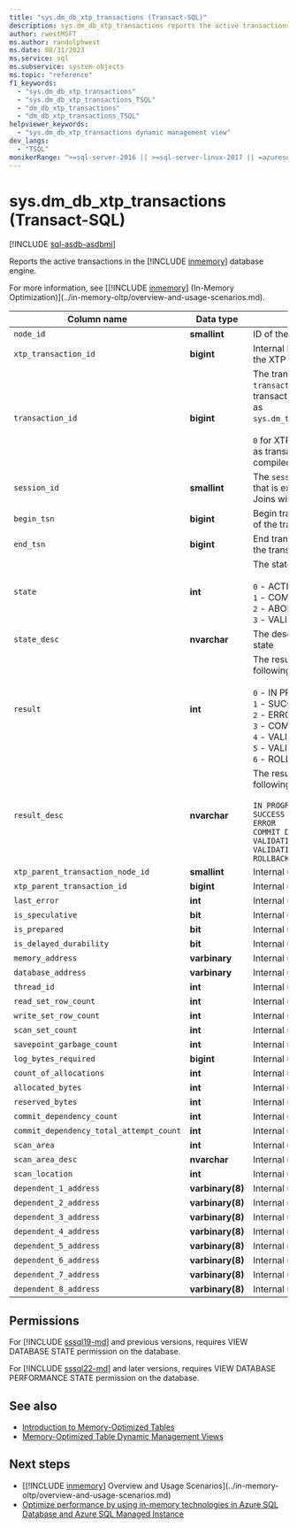```yaml
---
title: "sys.dm_db_xtp_transactions (Transact-SQL)"
description: sys.dm_db_xtp_transactions reports the active transactions in the In-Memory OLTP database engine.
author: rwestMSFT
ms.author: randolphwest
ms.date: 08/31/2023
ms.service: sql
ms.subservice: system-objects
ms.topic: "reference"
f1_keywords:
  - "sys.dm_db_xtp_transactions"
  - "sys.dm_db_xtp_transactions_TSQL"
  - "dm_db_xtp_transactions"
  - "dm_db_xtp_transactions_TSQL"
helpviewer_keywords:
  - "sys.dm_db_xtp_transactions dynamic management view"
dev_langs:
  - "TSQL"
monikerRange: ">=sql-server-2016 || >=sql-server-linux-2017 || =azuresqldb-mi-current"
---
```

# sys.dm_db_xtp_transactions (Transact-SQL)

[!INCLUDE [sql-asdb-asdbmi](../../includes/applies-to-version/sql-asdb-asdbmi.md)]

Reports the active transactions in the [!INCLUDE [inmemory](../../includes/inmemory-md.md)] database engine.

For more information, see [[!INCLUDE [inmemory](../../includes/inmemory-md.md)] (In-Memory Optimization)](../in-memory-oltp/overview-and-usage-scenarios.md).

| Column name | Data type | Description |
| --- | --- | --- |
| `node_id` | **smallint** | ID of the node |
| `xtp_transaction_id` | **bigint** | Internal ID for this transaction in the XTP transaction manager |
| `transaction_id` | **bigint** | The transaction ID. Joins with the `transaction_id` in other transaction-related DMVs, such as `sys.dm_tran_active_transactions`.<br /><br />`0` for XTP-only transactions, such as transactions started by natively compiled stored procedures. |
| `session_id` | **smallint** | The `session_id` of the session that is executing this transaction. Joins with `sys.dm_exec_sessions` |
| `begin_tsn` | **bigint** | Begin transaction serial number of the transaction |
| `end_tsn` | **bigint** | End transaction serial number of the transaction |
| `state` | **int** | The state of the transaction:<br /><br />`0` - ACTIVE<br />`1` - COMMITTED<br />`2` - ABORTED<br />`3` - VALIDATING |
| `state_desc` | **nvarchar** | The description of the transaction state |
| `result` | **int** | The result of this transaction. The following are the possible values.<br /><br />`0` - IN PROGRESS<br />`1` - SUCCESS<br />`2` - ERROR<br />`3` - COMMIT DEPENDENCY<br />`4` - VALIDATION FAILED (RR)<br />`5` - VALIDATION FAILED (SR)<br />`6` - ROLLBACK |
| `result_desc` | **nvarchar** | The result of this transaction. The following are the possible values.<br /><br />`IN PROGRESS`<br />`SUCCESS`<br />`ERROR`<br />`COMMIT DEPENDENCY`<br />`VALIDATION FAILED (RR)`<br />`VALIDATION FAILED (SR)`<br />`ROLLBACK` |
| `xtp_parent_transaction_node_id` | **smallint** | Internal use only |
| `xtp_parent_transaction_id` | **bigint** | Internal use only |
| `last_error` | **int** | Internal use only |
| `is_speculative` | **bit** | Internal use only |
| `is_prepared` | **bit** | Internal use only |
| `is_delayed_durability` | **bit** | Internal use only |
| `memory_address` | **varbinary** | Internal use only |
| `database_address` | **varbinary** | Internal use only |
| `thread_id` | **int** | Internal use only |
| `read_set_row_count` | **int** | Internal use only |
| `write_set_row_count` | **int** | Internal use only |
| `scan_set_count` | **int** | Internal use only |
| `savepoint_garbage_count` | **int** | Internal use only |
| `log_bytes_required` | **bigint** | Internal use only |
| `count_of_allocations` | **int** | Internal use only |
| `allocated_bytes` | **int** | Internal use only |
| `reserved_bytes` | **int** | Internal use only |
| `commit_dependency_count` | **int** | Internal use only |
| `commit_dependency_total_attempt_count` | **int** | Internal use only |
| `scan_area` | **int** | Internal use only |
| `scan_area_desc` | **nvarchar** | Internal use only |
| `scan_location` | **int** | Internal use only |
| `dependent_1_address` | **varbinary(8)** | Internal use only |
| `dependent_2_address` | **varbinary(8)** | Internal use only |
| `dependent_3_address` | **varbinary(8)** | Internal use only |
| `dependent_4_address` | **varbinary(8)** | Internal use only |
| `dependent_5_address` | **varbinary(8)** | Internal use only |
| `dependent_6_address` | **varbinary(8)** | Internal use only |
| `dependent_7_address` | **varbinary(8)** | Internal use only |
| `dependent_8_address` | **varbinary(8)** | Internal use only |

## Permissions

For [!INCLUDE [sssql19-md](../../includes/sssql19-md.md)] and previous versions, requires VIEW DATABASE STATE permission on the database.

For [!INCLUDE [sssql22-md](../../includes/sssql22-md.md)] and later versions, requires VIEW DATABASE PERFORMANCE STATE permission on the database.

## See also

- [Introduction to Memory-Optimized Tables](../in-memory-oltp/introduction-to-memory-optimized-tables.md)
- [Memory-Optimized Table Dynamic Management Views](memory-optimized-table-dynamic-management-views-transact-sql.md)

## Next steps

- [[!INCLUDE [inmemory](../../includes/inmemory-md.md)] Overview and Usage Scenarios](../in-memory-oltp/overview-and-usage-scenarios.md)
- [Optimize performance by using in-memory technologies in Azure SQL Database and Azure SQL Managed Instance](/azure/azure-sql/in-memory-oltp-overview)
